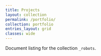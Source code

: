 ```yaml
---
title: Projects
layout: collection
permalink: /portfolio/
collection: portfolio
entries_layout: grid
classes: wide
---
```


Document listing for the collection `_robots`.